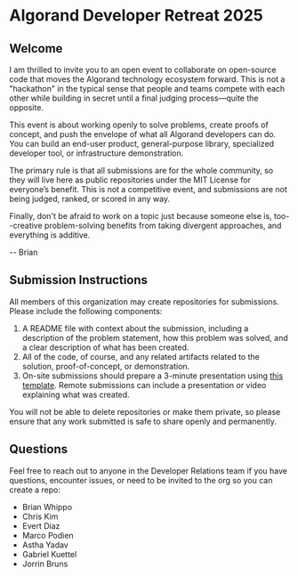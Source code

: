 # Algorand Developer Retreat 2025

## Welcome 

I am thrilled to invite you to an open event to collaborate on open-source code that moves the Algorand technology ecosystem forward. This is not a "hackathon" in the typical sense that people and teams compete with each other while building in secret until a final judging process—quite the opposite. 

This event is about working openly to solve problems, create proofs of concept, and push the envelope of what all Algorand developers can do. You can build an end-user product, general-purpose library, specialized developer tool, or infrastructure demonstration. 

The primary rule is that all submissions are for the whole community, so they will live here as public repositories under the MIT License for everyone’s benefit. This is not a competitive event, and submissions are not being judged, ranked, or scored in any way. 

Finally, don't be afraid to work on a topic just because someone else is, too--creative problem-solving benefits from taking divergent approaches, and everything is additive.

-- Brian

## Submission Instructions

All members of this organization may create repositories for submissions. Please include the following components:
1. A README file with context about the submission, including a description of the problem statement, how this problem was solved, and a clear description of what has been created.
2. All of the code, of course, and any related artifacts related to the solution, proof-of-concept, or demonstration.
3. On-site submissions should prepare a 3-minute presentation using [this template](https://docs.google.com/presentation/d/1lBuDQ9OPL1gimr8N-qiVxPpg2a0dd0b6utkcy7jyO44/edit?usp=sharing). Remote submissions can include a presentation or video explaining what was created.

You will not be able to delete repositories or make them private, so please ensure that any work submitted is safe to share openly and permanently.

## Questions

Feel free to reach out to anyone in the Developer Relations team if you have questions, encounter issues, or need to be invited to the org so you can create a repo:
- Brian Whippo
- Chris Kim
- Evert Diaz
- Marco Podien
- Astha Yadav
- Gabriel Kuettel
- Jorrin Bruns
